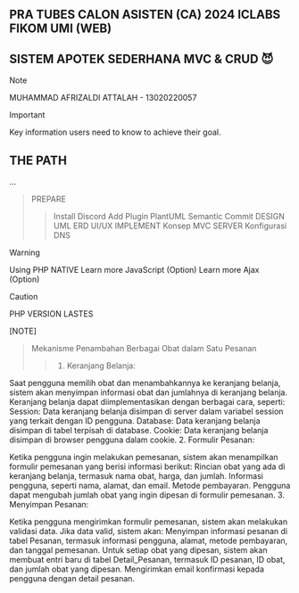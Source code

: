 ## PRA TUBES CALON ASISTEN (CA) 2024 ICLABS FIKOM UMI (WEB)

## SISTEM APOTEK SEDERHANA MVC & CRUD :smiling_imp:
> [!NOTE]
> MUHAMMAD AFRIZALDI ATTALAH - 13020220057


> [!IMPORTANT]
> Key information users need to know to achieve their goal.

## THE PATH
...
> PREPARE
>> Install Discord
>> Add Plugin PlantUML
>> Semantic Commit
> DESIGN
>> UML
>> ERD
>> UI/UX
> IMPLEMENT
>> Konsep MVC
> SERVER
>> Konfigurasi 
>> DNS

> [!WARNING]
> Using PHP NATIVE
> Learn more JavaScript (Option)
> Learn more Ajax (Option)


> [!CAUTION]
> PHP VERSION LASTES

[NOTE]
>Mekanisme Penambahan Berbagai Obat dalam Satu Pesanan
>>1. Keranjang Belanja:

Saat pengguna memilih obat dan menambahkannya ke keranjang belanja, sistem akan menyimpan informasi obat dan jumlahnya di keranjang belanja.
Keranjang belanja dapat diimplementasikan dengan berbagai cara, seperti:
Session: Data keranjang belanja disimpan di server dalam variabel session yang terkait dengan ID pengguna.
Database: Data keranjang belanja disimpan di tabel terpisah di database.
Cookie: Data keranjang belanja disimpan di browser pengguna dalam cookie.
2. Formulir Pesanan:

Ketika pengguna ingin melakukan pemesanan, sistem akan menampilkan formulir pemesanan yang berisi informasi berikut:
Rincian obat yang ada di keranjang belanja, termasuk nama obat, harga, dan jumlah.
Informasi pengguna, seperti nama, alamat, dan email.
Metode pembayaran.
Pengguna dapat mengubah jumlah obat yang ingin dipesan di formulir pemesanan.
3. Menyimpan Pesanan:

Ketika pengguna mengirimkan formulir pemesanan, sistem akan melakukan validasi data.
Jika data valid, sistem akan:
Menyimpan informasi pesanan di tabel Pesanan, termasuk informasi pengguna, alamat, metode pembayaran, dan tanggal pemesanan.
Untuk setiap obat yang dipesan, sistem akan membuat entri baru di tabel Detail_Pesanan, termasuk ID pesanan, ID obat, dan jumlah obat yang dipesan.
Mengirimkan email konfirmasi kepada pengguna dengan detail pesanan.

